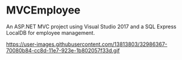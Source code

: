 # MVCEmployee
An ASP.NET MVC project using Visual Studio 2017 and a SQL Express LocalDB for employee management.

https://user-images.githubusercontent.com/13813803/32986367-70080b84-cc8d-11e7-923e-1b802057f33d.gif
